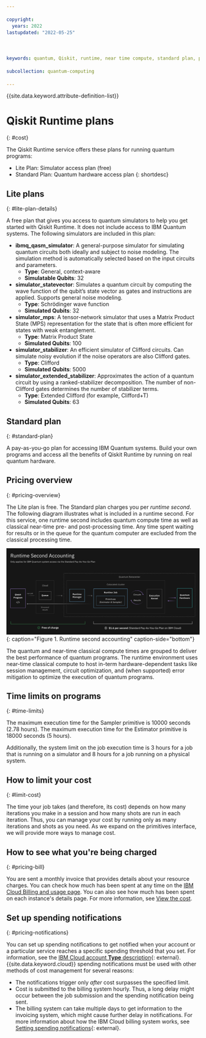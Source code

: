 ```yaml
---

copyright:
  years: 2022
lastupdated: "2022-05-25"



keywords: quantum, Qiskit, runtime, near time compute, standard plan, pay-as-you-go, lite plan

subcollection: quantum-computing

---
```


{{site.data.keyword.attribute-definition-list}}


# Qiskit Runtime plans
{: #cost}

The Qiskit Runtime service offers these plans for running quantum programs:
- Lite Plan: Simulator access plan (free)
- Standard Plan: Quantum hardware access plan
{: shortdesc}

## Lite plans
{: #lite-plan-details}

A free plan that gives you access to quantum simulators to help you get started with Qiskit Runtime. It does not include access to IBM Quantum systems. The following simulators are included in this plan:


- **ibmq_qasm_simulator**: A general-purpose simulator for simulating quantum circuits both ideally and subject to noise modeling. The simulation method is automatically selected based on the input circuits and parameters.
   - **Type**: General, context-aware
   - **Simulatable Qubits**: 32
- **simulator_statevector**: Simulates a quantum circuit by computing the wave function of the qubit’s state vector as gates and instructions are applied. Supports general noise modeling.
    - **Type**: Schrödinger wave function
    - **Simulated Qubits**: 32
- **simulator_mps**: A tensor-network simulator that uses a Matrix Product State (MPS) representation for the state that is often more efficient for states with weak entanglement.
   - **Type**: Matrix Product State
   - **Simulated Qubits**: 100
- **simulator_stabilizer**: An efficient simulator of Clifford circuits. Can simulate noisy evolution if the noise operators are also Clifford gates.
   - **Type**: Clifford
   - **Simulated Qubits**: 5000
- **simulator_extended_stabilizer**: Approximates the action of a quantum circuit by using a ranked-stabilizer decomposition. The number of non-Clifford gates determines the number of stabilizer terms.
   - **Type**: Extended Clifford (for example, Clifford+T)
   - **Simulated Qubits**: 63

## Standard plan
{: #standard-plan}

A pay-as-you-go plan for accessing IBM Quantum systems. Build your own programs and access all the benefits of Qiskit Runtime by running on real quantum hardware.

## Pricing overview
{: #pricing-overview}

The Lite plan is free. The Standard plan charges you per _runtime second_. The following diagram illustrates what is included in a runtime second. For this service, one runtime second includes quantum compute time as well as classical near-time pre- and post-processing time. Any time spent waiting for results or in the queue for the quantum computer are excluded from the classical processing time.

![This diagram shows that everything before the program starts (such as queuing) is free. After the job starts, it costs $1.60 per second.](images/Runtime_Accounting_Diagram.png "Runtime second accounting"){: caption="Figure 1. Runtime second accounting" caption-side="bottom"}

The quantum and near-time classical compute times are grouped to deliver the best performance of quantum programs. The runtime environment uses near-time classical compute to host in-term hardware-dependent tasks like session management, circuit optimization, and (when supported) error mitigation to optimize the execution of quantum programs.

## Time limits on programs
{: #time-limits}

The maximum execution time for the Sampler primitive is 10000 seconds (2.78 hours). The maximum execution time for the Estimator primitive is 18000 seconds (5 hours).

Additionally, the system limit on the job execution time is 3 hours for a job that is running on a simulator and 8 hours for a job running on a physical system.

## How to limit your cost
{: #limit-cost}

The time your job takes (and therefore, its cost) depends on how many iterations you make in a session and how many shots are run in each iteration. Thus, you can manage your cost by running only as many iterations and shots as you need. As we expand on the primitives interface, we will provide more ways to manage cost. 

## How to see what you're being charged
{: #pricing-bill}

You are sent a monthly invoice that provides details about your resource charges. You can check how much has been spent at any time on the [IBM Cloud Billing and usage page](https://cloud.ibm.com/billing). You can also see how much has been spent on each instance's details page. For more information, see [View the cost](/docs/quantum-computing?topic=quantum-computing-view-cost).

## Set up spending notifications
{: #pricing-notifications}

You can set up spending notifications to get notified when your account or a particular service reaches a specific spending threshold that you set. For information, see the [IBM Cloud account **Type** description](https://cloud.ibm.com/docs/account?topic=account-accounts){: external}. {{site.data.keyword.cloud}} spending notifications must be used with other methods of cost management for several reasons:

   - The notifications trigger only _after_ cost surpasses the specified limit.
   - Cost is submitted to the billing system hourly. Thus, a long delay might occur between the job submission and the spending notification being sent.
   - The billing system can take multiple days to get information to the invoicing system, which might cause further delay in notifications. For more information about how the IBM Cloud billing system works, see [Setting spending notifications](https://cloud.ibm.com/docs/billing-usage?topic=billing-usage-spending){: external}.
